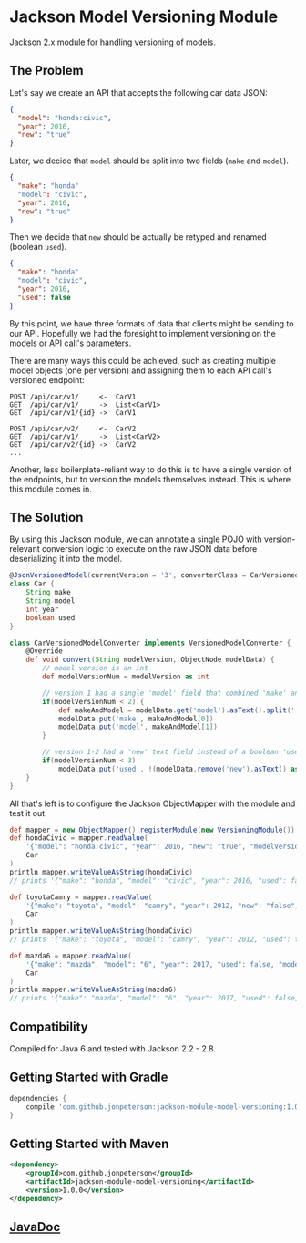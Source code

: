 # Jackson Model Versioning Module
Jackson 2.x module for handling versioning of models.

## The Problem
Let's say we create an API that accepts the following car data JSON:
```json
{
  "model": "honda:civic",
  "year": 2016,
  "new": "true"
}
```

Later, we decide that `model` should be split into two fields (`make` and `model`).
```json
{
  "make": "honda"
  "model": "civic",
  "year": 2016,
  "new": "true"
}
```

Then we decide that `new` should be actually be retyped and renamed (boolean `used`).
```json
{
  "make": "honda"
  "model": "civic",
  "year": 2016,
  "used": false
}
```

By this point, we have three formats of data that clients might be sending to our API. Hopefully we had the foresight to implement versioning on the models or API call's parameters.

There are many ways this could be achieved, such as creating multiple model objects (one per version) and assigning them to each API call's versioned endpoint:
```
POST /api/car/v1/     <-  CarV1
GET  /api/car/v1/     ->  List<CarV1>
GET  /api/car/v1/{id} ->  CarV1

POST /api/car/v2/     <-  CarV2
GET  /api/car/v1/     ->  List<CarV2>
GET  /api/car/v2/{id} ->  CarV2
...
```

Another, less boilerplate-reliant way to do this is to have a single version of the endpoints, but to version the models themselves instead. This is where this module comes in.

## The Solution
By using this Jackson module, we can annotate a single POJO with version-relevant conversion logic to execute on the raw JSON data before deserializing it into the model.
```groovy
@JsonVersionedModel(currentVersion = '3', converterClass = CarVersionedModelConverter)
class Car {
    String make
    String model
    int year
    boolean used
}
```
```groovy
class CarVersionedModelConverter implements VersionedModelConverter {
    @Override
    def void convert(String modelVersion, ObjectNode modelData) {
        // model version is an int
        def modelVersionNum = modelVersion as int

        // version 1 had a single 'model' field that combined 'make' and 'model' with a colon delimiter; split
        if(modelVersionNum < 2) {
            def makeAndModel = modelData.get('model').asText().split(':')
            modelData.put('make', makeAndModel[0])
            modelData.put('model', makeAndModel[1])
        }

        // version 1-2 had a 'new' text field instead of a boolean 'used' field; convert and invert
        if(modelVersionNum < 3)
            modelData.put('used', !(modelData.remove('new').asText() as boolean))
    }
}
```

All that's left is to configure the Jackson ObjectMapper with the module and test it out.
```groovy
def mapper = new ObjectMapper().registerModule(new VersioningModule())
def hondaCivic = mapper.readValue(
    '{"model": "honda:civic", "year": 2016, "new": "true", "modelVersion": "1"}',
    Car
)
println mapper.writeValueAsString(hondaCivic)
// prints '{"make": "honda", "model": "civic", "year": 2016, "used": false, "modelVersion": "3"}'

def toyotaCamry = mapper.readValue(
    '{"make": "toyota", "model": "camry", "year": 2012, "new": "false", "modelVersion": "2"}',
    Car
)
println mapper.writeValueAsString(hondaCivic)
// prints '{"make": "toyota", "model": "camry", "year": 2012, "used": true, "modelVersion": "3"}'

def mazda6 = mapper.readValue(
    '{"make": "mazda", "model": "6", "year": 2017, "used": false, "modelVersion": "3"}',
    Car
)
println mapper.writeValueAsString(mazda6)
// prints '{"make": "mazda", "model": "6", "year": 2017, "used": false, "modelVersion": "3"}'
```

## Compatibility
Compiled for Java 6 and tested with Jackson 2.2 - 2.8.

## Getting Started with Gradle
```groovy
dependencies {
    compile 'com.github.jonpeterson:jackson-module-model-versioning:1.0.0'
}
```

## Getting Started with Maven
```xml
<dependency>
    <groupId>com.github.jonpeterson</groupId>
    <artifactId>jackson-module-model-versioning</artifactId>
    <version>1.0.0</version>
</dependency>
```

## [JavaDoc](https://jonpeterson.github.io/docs/jackson-module-model-versioning/1.0.0/index.html)
